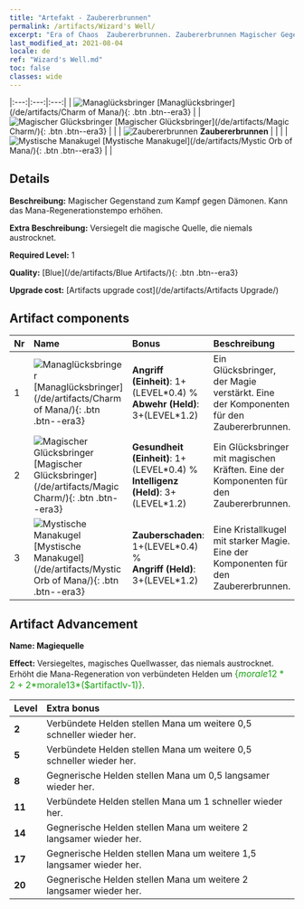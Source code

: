 ```yaml
---
title: "Artefakt - Zaubererbrunnen"
permalink: /artifacts/Wizard's Well/
excerpt: "Era of Chaos  Zaubererbrunnen. Zaubererbrunnen Magischer Gegenstand zum Kampf gegen Dämonen. Kann das Mana-Regenerationstempo erhöhen."
last_modified_at: 2021-08-04
locale: de
ref: "Wizard's Well.md"
toc: false
classes: wide
---
```


  |:---:|:---:|:---:| 
  | ![Managlücksbringer](/images/t/artifact_40211.png) [Managlücksbringer](/de/artifacts/Charm of Mana/){: .btn .btn--era3} |   | ![Magischer Glücksbringer](/images/t/artifact_40212.png) [Magischer Glücksbringer](/de/artifacts/Magic Charm/){: .btn .btn--era3} | 
  |   | ![Zaubererbrunnen](/images/t/icon_artifact_21.png) **Zaubererbrunnen** |  | 
  |   | ![Mystische Manakugel](/images/t/artifact_40213.png) [Mystische Manakugel](/de/artifacts/Mystic Orb of Mana/){: .btn .btn--era3} |   | 


## Details

 **Beschreibung:** Magischer Gegenstand zum Kampf gegen Dämonen. Kann das Mana-Regenerationstempo erhöhen.

 **Extra Beschreibung:** Versiegelt die magische Quelle, die niemals austrocknet.

 **Required Level:** 1

 **Quality:** [Blue](/de/artifacts/Blue Artifacts/){: .btn .btn--era3}

 **Upgrade cost:** [Artifacts upgrade cost](/de/artifacts/Artifacts Upgrade/)



## Artifact components

  | Nr |    Name    |   Bonus | Beschreibung | 
  |:---|:-----------|:--------|:------------| 
  | 1 | ![Managlücksbringer](/images/t/artifact_40211.png) [Managlücksbringer](/de/artifacts/Charm of Mana/){: .btn .btn--era3} | **Angriff (Einheit)**: 1+(LEVEL\*0.4) %<br/>**Abwehr (Held)**: 3+(LEVEL\*1.2) | Ein Glücksbringer, der Magie verstärkt. Eine der Komponenten für den Zaubererbrunnen. | 
  | 2 | ![Magischer Glücksbringer](/images/t/artifact_40212.png) [Magischer Glücksbringer](/de/artifacts/Magic Charm/){: .btn .btn--era3} | **Gesundheit (Einheit)**: 1+(LEVEL\*0.4) %<br/>**Intelligenz (Held)**: 3+(LEVEL\*1.2) | Ein Glücksbringer mit magischen Kräften. Eine der Komponenten für den Zaubererbrunnen. | 
  | 3 | ![Mystische Manakugel](/images/t/artifact_40213.png) [Mystische Manakugel](/de/artifacts/Mystic Orb of Mana/){: .btn .btn--era3} | **Zauberschaden**: 1+(LEVEL\*0.4) %<br/>**Angriff (Held)**: 3+(LEVEL\*1.2) | Eine Kristallkugel mit starker Magie. Eine der Komponenten für den Zaubererbrunnen. | 


## Artifact Advancement

 **Name: Magiequelle**

 **Effect:** Versiegeltes, magisches Quellwasser, das niemals austrocknet. Erhöht die Mana-Regeneration von verbündeten Helden um <span style="color: #1ca216;font-size:16px">{$morale12*2+2*$morale13*($artifactlv-1)}</span>.

  |  Level  |    Extra bonus  | 
  |:--------|:----------------| 
  | **2** | Verbündete Helden stellen Mana um weitere 0,5 schneller wieder her. | 
  | **5** | Verbündete Helden stellen Mana um weitere 0,5 schneller wieder her. | 
  | **8** | Gegnerische Helden stellen Mana um 0,5 langsamer wieder her. | 
  | **11** | Verbündete Helden stellen Mana um 1 schneller wieder her. | 
  | **14** | Gegnerische Helden stellen Mana um weitere 2 langsamer wieder her. | 
  | **17** | Gegnerische Helden stellen Mana um weitere 1,5 langsamer wieder her. | 
  | **20** | Gegnerische Helden stellen Mana um weitere 2 langsamer wieder her. | 
